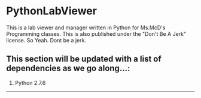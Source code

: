 # PythonLabViewer
This is a lab viewer and manager written in Python for Ms.McD's Programming classes.
This is also published under the "Don't Be A Jerk" license. So Yeah. Dont be a jerk.

This section will be updated with a list of dependencies as we go along...:
------------------------------------------------------------------------------------
1. Python 2.7.6
------------------------------------------------------------------------------------
